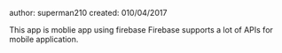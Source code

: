 author: superman210
created: 010/04/2017

This app is moblie app using firebase
Firebase supports a lot of APIs for mobile application.

